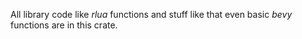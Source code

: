 All library code like *rlua* functions and stuff like that even basic *bevy* functions are in this crate.
